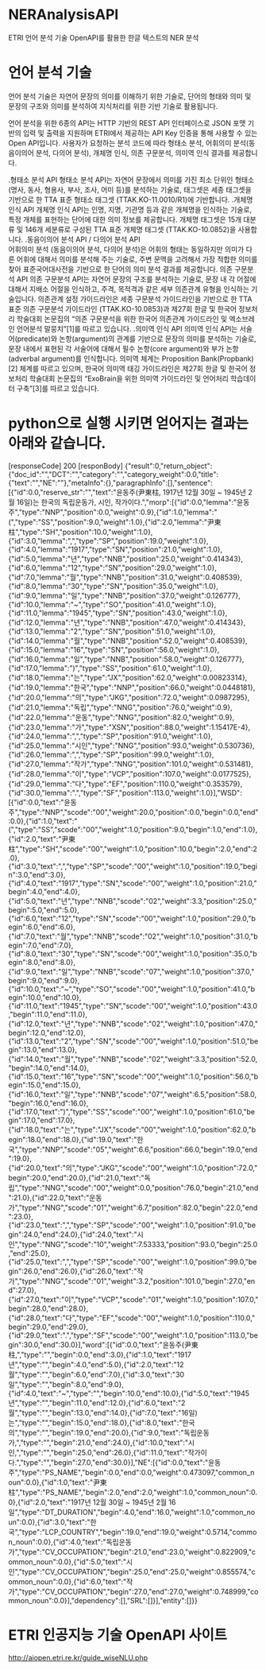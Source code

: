 # NERAnalysisAPI
ETRI 언어 분석 기술 OpenAPI를 활용한 한글 텍스트의 NER 분석

# 언어 분석 기술
언어 분석 기술은 자연어 문장의 의미를 이해하기 위한 기술로, 단어의 형태와 의미 및 문장의 구조와 의미를 분석하여 지식처리를 위한 기반 기술로 활용됩니다.

언어 분석을 위한 6종의 API는 HTTP 기반의 REST API 인터페이스로 JSON 포맷 기반의 입력 및 출력을 지원하며 ETRI에서 제공하는 API Key 인증을 통해 사용할 수 있는 Open API입니다. 사용자가 요청하는 분석 코드에 따라 형태소 분석, 어휘의미 분석(동음이의어 분석, 다의어 분석), 개체명 인식, 의존 구문분석, 의미역 인식 결과를 제공합니다.

.형태소 분석 API	
형태소 분석 API는 자연어 문장에서 의미를 가진 최소 단위인 형태소(명사, 동사, 형용사, 부사, 조사, 어미 등)를 분석하는 기술로, 태그셋은 세종 태그셋을 기반으로 한 TTA 표준 형태소 태그셋 (TTAK.KO-11.0010/R1)에 기반합니다.
.개체명 인식 API	
개체명 인식 API는 인명, 지명, 기관명 등과 같은 개체명을 인식하는 기술로, 특정 개체를 표현하는 단어에 대한 의미 정보를 제공합니다. 개체명 태그셋은 15개 대분류 및 146개 세분류로 구성된 TTA 표준 개체명 태그셋 (TTAK.KO-10.0852)을 사용합니다.
.동음이의어 분석 API / 다의어 분석 API	
어휘의미 분석 (동음이의어 분석, 다의어 분석)은 어휘의 형태는 동일하지만 의미가 다른 어휘에 대해서 의미를 분석해 주는 기술로, 주변 문맥을 고려해서 가장 적합한 의미를 찾아 표준국어대사전을 기반으로 한 단어의 의미 분석 결과를 제공합니다.
의존 구문분석 API	의존 구문분석 API는 자연어 문장의 구조를 분석하는 기술로, 문장 내 각 어절에 대해서 지배소 어절을 인식하고, 주격, 목적격과 같은 세부 의존관계 유형을 인식하는 기술입니다. 의존관계 설정 가이드라인은 세종 구문분석 가이드라인을 기반으로 한 TTA 표준 의존 구문분석 가이드라인 (TTAK.KO-10.0853)과 제27회 한글 및 한국어 정보처리 학술대회 논문집의 “의존 구문분석을 위한 한국어 의존관계 가이드라인 및 엑소브레인 언어분석 말뭉치”[1]를 따르고 있습니다.
.의미역 인식 API	
의미역 인식 API는 서술어(predicate)와 논항(argument)의 관계를 기반으로 문장의 의미를 분석하는 기술로, 문장 내에서 표현된 각 서술어에 대해서 필수 논항(core argument)와 부가 논항(adverbal argument)를 인식합니다. 의미역 체계는 Proposition Bank(Propbank)[2] 체계를 따르고 있으며, 한국어 의미역 태깅 가이드라인은 제27회 한글 및 한국어 정보처리 학술대회 논문집의 “ExoBrain을 위한 의미역 가이드라인 및 언어처리 학습데이터 구축”[3]를 따르고 있습니다.


# python으로 실행 시키면 얻어지는 결과는 아래와 같습니다.

[responseCode] 200
[responBody]
{"result":0,"return_object":{"doc_id":"","DCT":"","category":"","category_weight":0.0,"title":{"text":"","NE":""},"metaInfo":{},"paragraphInfo":[],"sentence":[{"id":0.0,"reserve_str":"","text":"윤동주(尹東柱, 1917년 12월 30일 ~ 1945년 2월 16일)는 한국의 독립운동가, 시인, 작가이다.","morp":[{"id":0.0,"lemma":"윤동주","type":"NNP","position":0.0,"weight":0.9},{"id":1.0,"lemma":"(","type":"SS","position":9.0,"weight":1.0},{"id":2.0,"lemma":"尹東柱","type":"SH","position":10.0,"weight":1.0},{"id":3.0,"lemma":",","type":"SP","position":19.0,"weight":1.0},{"id":4.0,"lemma":"1917","type":"SN","position":21.0,"weight":1.0},{"id":5.0,"lemma":"년","type":"NNB","position":25.0,"weight":0.414343},{"id":6.0,"lemma":"12","type":"SN","position":29.0,"weight":1.0},{"id":7.0,"lemma":"월","type":"NNB","position":31.0,"weight":0.408539},{"id":8.0,"lemma":"30","type":"SN","position":35.0,"weight":1.0},{"id":9.0,"lemma":"일","type":"NNB","position":37.0,"weight":0.126777},{"id":10.0,"lemma":"~","type":"SO","position":41.0,"weight":1.0},{"id":11.0,"lemma":"1945","type":"SN","position":43.0,"weight":1.0},{"id":12.0,"lemma":"년","type":"NNB","position":47.0,"weight":0.414343},{"id":13.0,"lemma":"2","type":"SN","position":51.0,"weight":1.0},{"id":14.0,"lemma":"월","type":"NNB","position":52.0,"weight":0.408539},{"id":15.0,"lemma":"16","type":"SN","position":56.0,"weight":1.0},{"id":16.0,"lemma":"일","type":"NNB","position":58.0,"weight":0.126777},{"id":17.0,"lemma":")","type":"SS","position":61.0,"weight":1.0},{"id":18.0,"lemma":"는","type":"JX","position":62.0,"weight":0.00823314},{"id":19.0,"lemma":"한국","type":"NNP","position":66.0,"weight":0.0448181},{"id":20.0,"lemma":"의","type":"JKG","position":72.0,"weight":0.0987295},{"id":21.0,"lemma":"독립","type":"NNG","position":76.0,"weight":0.9},{"id":22.0,"lemma":"운동","type":"NNG","position":82.0,"weight":0.9},{"id":23.0,"lemma":"가","type":"XSN","position":88.0,"weight":1.15417E-4},{"id":24.0,"lemma":",","type":"SP","position":91.0,"weight":1.0},{"id":25.0,"lemma":"시인","type":"NNG","position":93.0,"weight":0.530736},{"id":26.0,"lemma":",","type":"SP","position":99.0,"weight":1.0},{"id":27.0,"lemma":"작가","type":"NNG","position":101.0,"weight":0.531481},{"id":28.0,"lemma":"이","type":"VCP","position":107.0,"weight":0.0177525},{"id":29.0,"lemma":"다","type":"EF","position":110.0,"weight":0.353579},{"id":30.0,"lemma":".","type":"SF","position":113.0,"weight":1.0}],"WSD":[{"id":0.0,"text":"윤동주","type":"NNP","scode":"00","weight":20.0,"position":0.0,"begin":0.0,"end":0.0},{"id":1.0,"text":"(","type":"SS","scode":"00","weight":1.0,"position":9.0,"begin":1.0,"end":1.0},{"id":2.0,"text":"尹東柱","type":"SH","scode":"00","weight":1.0,"position":10.0,"begin":2.0,"end":2.0},{"id":3.0,"text":",","type":"SP","scode":"00","weight":1.0,"position":19.0,"begin":3.0,"end":3.0},{"id":4.0,"text":"1917","type":"SN","scode":"00","weight":1.0,"position":21.0,"begin":4.0,"end":4.0},{"id":5.0,"text":"년","type":"NNB","scode":"02","weight":3.3,"position":25.0,"begin":5.0,"end":5.0},{"id":6.0,"text":"12","type":"SN","scode":"00","weight":1.0,"position":29.0,"begin":6.0,"end":6.0},{"id":7.0,"text":"월","type":"NNB","scode":"02","weight":1.0,"position":31.0,"begin":7.0,"end":7.0},{"id":8.0,"text":"30","type":"SN","scode":"00","weight":1.0,"position":35.0,"begin":8.0,"end":8.0},{"id":9.0,"text":"일","type":"NNB","scode":"07","weight":1.0,"position":37.0,"begin":9.0,"end":9.0},{"id":10.0,"text":"~","type":"SO","scode":"00","weight":1.0,"position":41.0,"begin":10.0,"end":10.0},{"id":11.0,"text":"1945","type":"SN","scode":"00","weight":1.0,"position":43.0,"begin":11.0,"end":11.0},{"id":12.0,"text":"년","type":"NNB","scode":"02","weight":1.0,"position":47.0,"begin":12.0,"end":12.0},{"id":13.0,"text":"2","type":"SN","scode":"00","weight":1.0,"position":51.0,"begin":13.0,"end":13.0},{"id":14.0,"text":"월","type":"NNB","scode":"02","weight":3.3,"position":52.0,"begin":14.0,"end":14.0},{"id":15.0,"text":"16","type":"SN","scode":"00","weight":1.0,"position":56.0,"begin":15.0,"end":15.0},{"id":16.0,"text":"일","type":"NNB","scode":"07","weight":6.5,"position":58.0,"begin":16.0,"end":16.0},{"id":17.0,"text":")","type":"SS","scode":"00","weight":1.0,"position":61.0,"begin":17.0,"end":17.0},{"id":18.0,"text":"는","type":"JX","scode":"00","weight":1.0,"position":62.0,"begin":18.0,"end":18.0},{"id":19.0,"text":"한국","type":"NNP","scode":"05","weight":6.6,"position":66.0,"begin":19.0,"end":19.0},{"id":20.0,"text":"의","type":"JKG","scode":"00","weight":1.0,"position":72.0,"begin":20.0,"end":20.0},{"id":21.0,"text":"독립","type":"NNG","scode":"00","weight":0.0,"position":76.0,"begin":21.0,"end":21.0},{"id":22.0,"text":"운동가","type":"NNG","scode":"01","weight":6.7,"position":82.0,"begin":22.0,"end":23.0},{"id":23.0,"text":",","type":"SP","scode":"00","weight":1.0,"position":91.0,"begin":24.0,"end":24.0},{"id":24.0,"text":"시인","type":"NNG","scode":"10","weight":7.53333,"position":93.0,"begin":25.0,"end":25.0},{"id":25.0,"text":",","type":"SP","scode":"00","weight":1.0,"position":99.0,"begin":26.0,"end":26.0},{"id":26.0,"text":"작가","type":"NNG","scode":"01","weight":3.2,"position":101.0,"begin":27.0,"end":27.0},{"id":27.0,"text":"이","type":"VCP","scode":"01","weight":1.0,"position":107.0,"begin":28.0,"end":28.0},{"id":28.0,"text":"다","type":"EF","scode":"00","weight":1.0,"position":110.0,"begin":29.0,"end":29.0},{"id":29.0,"text":".","type":"SF","scode":"00","weight":1.0,"position":113.0,"begin":30.0,"end":30.0}],"word":[{"id":0.0,"text":"윤동주(尹東柱,","type":"","begin":0.0,"end":3.0},{"id":1.0,"text":"1917년","type":"","begin":4.0,"end":5.0},{"id":2.0,"text":"12월","type":"","begin":6.0,"end":7.0},{"id":3.0,"text":"30일","type":"","begin":8.0,"end":9.0},{"id":4.0,"text":"~","type":"","begin":10.0,"end":10.0},{"id":5.0,"text":"1945년","type":"","begin":11.0,"end":12.0},{"id":6.0,"text":"2월","type":"","begin":13.0,"end":14.0},{"id":7.0,"text":"16일)는","type":"","begin":15.0,"end":18.0},{"id":8.0,"text":"한국의","type":"","begin":19.0,"end":20.0},{"id":9.0,"text":"독립운동가,","type":"","begin":21.0,"end":24.0},{"id":10.0,"text":"시인,","type":"","begin":25.0,"end":26.0},{"id":11.0,"text":"작가이다.","type":"","begin":27.0,"end":30.0}],"NE":[{"id":0.0,"text":"윤동주","type":"PS_NAME","begin":0.0,"end":0.0,"weight":0.473097,"common_noun":0.0},{"id":1.0,"text":"尹東柱","type":"PS_NAME","begin":2.0,"end":2.0,"weight":1.0,"common_noun":0.0},{"id":2.0,"text":"1917년 12월 30일 ~ 1945년 2월 16일","type":"DT_DURATION","begin":4.0,"end":16.0,"weight":1.0,"common_noun":0.0},{"id":3.0,"text":"한국","type":"LCP_COUNTRY","begin":19.0,"end":19.0,"weight":0.5714,"common_noun":0.0},{"id":4.0,"text":"독립운동가","type":"CV_OCCUPATION","begin":21.0,"end":23.0,"weight":0.822909,"common_noun":0.0},{"id":5.0,"text":"시인","type":"CV_OCCUPATION","begin":25.0,"end":25.0,"weight":0.855574,"common_noun":0.0},{"id":6.0,"text":"작가","type":"CV_OCCUPATION","begin":27.0,"end":27.0,"weight":0.748999,"common_noun":0.0}],"dependency":[],"SRL":[]}],"entity":[]}}

# ETRI 인공지능 기술 OpenAPI 사이트
http://aiopen.etri.re.kr/guide_wiseNLU.php
